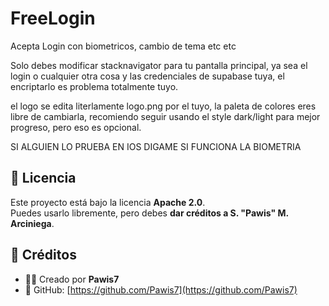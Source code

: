 # FreeLogin
Acepta Login con biometricos, cambio de tema etc etc

Solo debes modificar stacknavigator para tu pantalla principal, ya sea el login o cualquier otra cosa y las credenciales de supabase tuya, el encriptarlo es problema totalmente tuyo.

el logo se edita literlamente logo.png por el tuyo, la paleta de colores eres libre de cambiarla, recomiendo seguir usando el style dark/light para mejor progreso, pero eso es opcional.

SI ALGUIEN LO PRUEBA EN IOS DIGAME SI FUNCIONA LA BIOMETRIA

## 📜 Licencia
Este proyecto está bajo la licencia **Apache 2.0**.  
Puedes usarlo libremente, pero debes **dar créditos a S. "Pawis" M. Arciniega**.

## 🔗 Créditos
- 🧑‍💻 Creado por **Pawis7**
- 📌 GitHub: [https://github.com/Pawis7](https://github.com/Pawis7)
